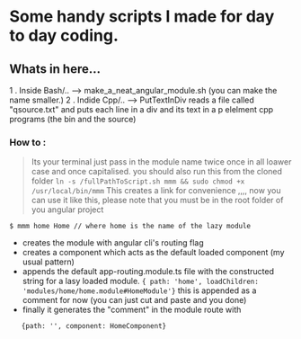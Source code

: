 # Some handy scripts I made for   day to day coding.

## Whats in here...
1 . Inside Bash/.. --> make_a_neat_angular_module.sh (you can make the name smaller.)
2 . Indide Cpp/.. --> PutTextInDiv reads a file called "qsource.txt" and puts each line in a div and its text in a p elelment cpp programs (the bin and the source)


### How to :
> Its your terminal just pass in the module name twice once in all loawer case and once capitalised. you should also run this from the cloned folder
``` ln -s /fullPathToScript.sh mmm && sudo chmod +x /usr/local/bin/mmm ```
> This creates a link for convenience ,,,, now you can use it like this, please note that you must be in the root folder of you angular project
``` 
$ mmm home Home // where home is the name of the lazy module

```
* creates the module with angular cli's routing flag
* creates a component which acts as the default loaded component (my usual pattern)
* appends the default app-routing.module.ts file with the constructed string for a lasy loaded module. `{ path: 'home', loadChildren: 'modules/home/home.module#HomeModule'}` this is appended as a comment for now (you can just cut and paste and you done)
* finally it generates the "comment" in the module route with 
```import {HomeComponent} from './home.component';
   {path: '', component: HomeComponent}
```





